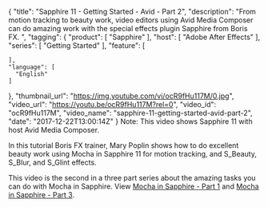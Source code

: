 {
  "title": "Sapphire 11 - Getting Started - Avid - Part 2",
  "description": "From motion tracking to beauty work, video editors using Avid Media Composer can do amazing work with the special effects plugin Sapphire from Boris FX. ",
  "tagging": {
    "product": [
      "Sapphire"
    ],
    "host": [
      "Adobe After Effects"
    ],
    "series": [
      "Getting Started"
    ],
    "feature": [

    ],
    "language": [
      "English"
    ]
  },
  "thumbnail_url": "https://img.youtube.com/vi/ocR9fHu117M/0.jpg",
  "video_url": "https://youtu.be/ocR9fHu117M?rel=0",
  "video_id": "ocR9fHu117M",
  "video_name": "sapphire-11-getting-started-avid-part-2",
  "date": "2017-12-22T13:00:14Z"
}
Note: This video shows Sapphire 11 with host Avid Media Composer.

In this tutorial Boris FX trainer, Mary Poplin shows how to do excellent beauty work using Mocha in Sapphire 11 for motion tracking, and S_Beauty, S_Blur, and S_Glint effects.

This video is the second in a three part series about the amazing tasks you can do with Mocha in Sapphire. View [Mocha in Sapphire - Part 1](/videos/sapphire-11-getting-started-avid-part-1/) and [Mocha in Sapphire - Part 3](/videos/mocha-in-sapphire-11-with-avid-part-3/).
